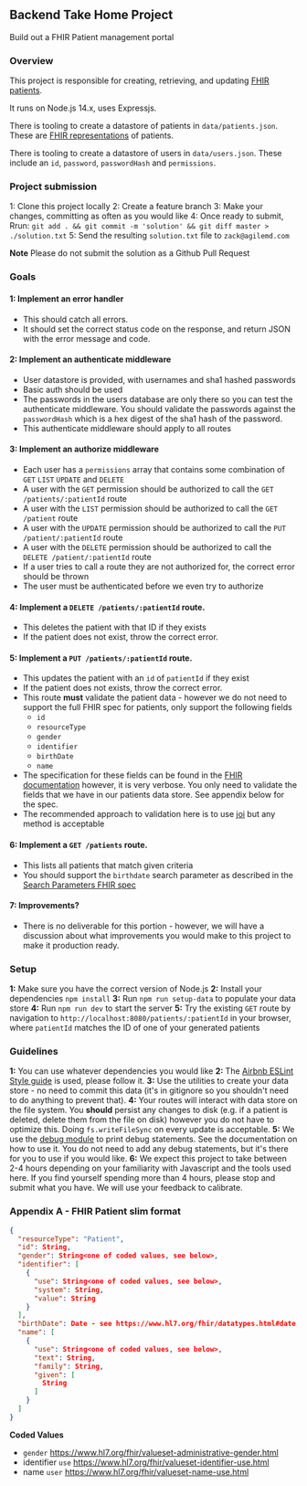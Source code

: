 ## Backend Take Home Project

Build out a FHIR Patient management portal

### Overview

This project is responsible for creating, retrieving, and updating [FHIR patients](https://www.hl7.org/fhir/patient.html).

It runs on Node.js 14.x, uses Expressjs.

There is tooling to create a datastore of patients in `data/patients.json`. These are [FHIR representations](https://www.hl7.org/fhir/patient.html) of patients.

There is tooling to create a datastore of users in `data/users.json`. These include an `id`, `password`, `passwordHash` and `permissions`.

### Project submission

1: Clone this project locally
2: Create a feature branch
3: Make your changes, committing as often as you would like
4: Once ready to submit, Rrun: `git add . && git commit -m 'solution' && git diff master > ./solution.txt`
5: Send the resulting `solution.txt` file to `zack@agilemd.com`

**Note** Please do not submit the solution as a Github Pull Request

### Goals

#### 1: Implement an error handler
  - This should catch all errors.
  - It should set the correct status code on the response, and return JSON with the error message and code.

#### 2: Implement an authenticate middleware
  - User datastore is provided, with usernames and sha1 hashed passwords
  - Basic auth should be used
  - The passwords in the users database are only there so you can test the authenticate middleware. You should validate the passwords against the `passwordHash` which is a hex digest of the sha1 hash of the password.
  - This authenticate middleware should apply to all routes

#### 3: Implement an authorize middleware
  - Each user has a `permissions` array that contains some combination of `GET` `LIST` `UPDATE` and `DELETE`
  - A user with the `GET` permission should be authorized to call the `GET /patients/:patientId` route
  - A user with the `LIST` permission should be authorized to call the `GET /patient` route
  - A user with the `UPDATE` permission should be authorized to call the `PUT /patient/:patientId` route
  - A user with the `DELETE` permission should be authorized to call the `DELETE /patient/:patientId` route
  - If a user tries to call a route they are not authorized for, the correct error should be thrown
  - The user must be authenticated before we even try to authorize

#### 4: Implement a `DELETE /patients/:patientId` route.
  - This deletes the patient with that ID if they exists
  - If the patient does not exist, throw the correct error.

#### 5: Implement a `PUT /patients/:patientId` route.
  - This updates the patient with an `id` of `patientId` if they exist
  - If the patient does not exists, throw the correct error.
  - This route **must** validate the patient data - however we do not need to support the full FHIR spec for patients, only support the following fields
    - `id`
    - `resourceType`
    - `gender`
    - `identifier`
    - `birthDate`
    - `name`
  - The specification for these fields can be found in the [FHIR documentation](https://www.hl7.org/fhir/patient.html) however, it is very verbose. You only need to validate the fields that we have in our patients data store. See appendix below for the spec.
  - The recommended approach to validation here is to use [joi](https://www.npmjs.com/package/joi) but any method is acceptable

#### 6: Implement a `GET /patients` route.
  - This lists all patients that match given criteria
  - You should support the `birthdate` search parameter as described in the [Search Parameters FHIR spec](https://www.hl7.org/fhir/patient.html#search)

#### 7: Improvements?
  - There is no deliverable for this portion - however, we will have a discussion about what improvements you would make to this project to make it production ready.

### Setup

**1:** Make sure you have the correct version of Node.js
**2:** Install your dependencies `npm install`
**3:** Run `npm run setup-data` to populate your data store
**4:** Run `npm run dev` to start the server
**5:** Try the existing `GET` route by navigation to `http://localhost:8080/patients/:patientId` in your browser, where `patientId` matches the ID of one of your generated patients

### Guidelines

**1:** You can use whatever dependencies you would like
**2:** The [Airbnb ESLint Style guide](https://www.npmjs.com/package/eslint-config-airbnb-base) is used, please follow it.
**3:** Use the utilities to create your data store - no need to commit this data (it's in gitignore so you shouldn't need to do anything to prevent that).
**4:** Your routes will interact with data store on the file system. You **should** persist any changes to disk (e.g. if a patient is deleted, delete them from the file on disk) however you do not have to optimize this. Doing `fs.writeFileSync` on every update is acceptable.
**5:** We use the [debug module](https://www.npmjs.com/package/debug) to print debug statements. See the documentation on how to use it. You do not need to add any debug statements, but it's there for you to use if you would like.
**6:** We expect this project to take between 2-4 hours depending on your familiarity with Javascript and the tools used here. If you find yourself spending more than 4 hours, please stop and submit what you have. We will use your feedback to calibrate.

### Appendix A - FHIR Patient slim format

```json
{
  "resourceType": "Patient",
  "id": String,
  "gender": String<one of coded values, see below>,
  "identifier": [
    {
      "use": String<one of coded values, see below>,
      "system": String,
      "value": String
    }
  ],
  "birthDate": Date - see https://www.hl7.org/fhir/datatypes.html#date,
  "name": [
    {
      "use": String<one of coded values, see below>,
      "text": String,
      "family": String,
      "given": [
        String
      ]
    }
  ]
}
```

**Coded Values**
- `gender` https://www.hl7.org/fhir/valueset-administrative-gender.html
- identifier `use` https://www.hl7.org/fhir/valueset-identifier-use.html
- name `user` https://www.hl7.org/fhir/valueset-name-use.html